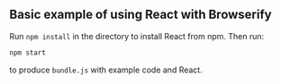 ## Basic example of using React with Browserify  

Run `npm install` in the directory to install React from npm. Then run:  

```sh
npm start  
```  

to produce `bundle.js` with example code and React.
